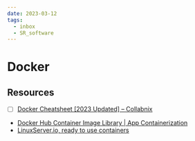 ```yaml
---
date: 2023-03-12
tags:
  - inbox
  - SR_software
---
```


# Docker


## Resources

- [ ] [Docker Cheatsheet \[2023 Updated\] – Collabnix](https://collabnix.com/docker-cheatsheet/)
- [Docker Hub Container Image Library | App Containerization](https://hub.docker.com/)
- [LinuxServer.io, ready to use containers](https://docs.linuxserver.io/)
